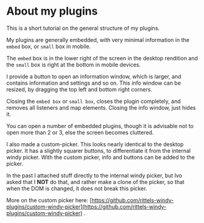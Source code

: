 # About my plugins

This is a short tutorial on the general structure of my plugins.

My plugins are generally embedded,  with very minimal information in the `embed` box,  or `small` box in mobile.   

The `embed` box is in the lower right of the screen in the desktop rendition and the `small` box is right at the bottom in mobile devices.

I provide a button to open an information window,  which is larger,  and contains information and settings and so on.   This info window can be resized,  by dragging the top left and bottom right corners.   

Closing the `embed box` or `small box`,  closes the plugin completely,  and removes all listeners and map elements.   Closing the info window,  just hides it.

You can open a number of embedded plugins,  though it is advisable not to open more than 2 or 3,  else the screen becomes cluttered.   

I also made a custom-picker.  This looks nearly identical to the desktop picker.  It has a slightly squarer buttons,  to differentiate it from the internal windy picker.  With the custom picker,  info and buttons can be added to the picker.  

In the past I attached stuff directly to the internal windy picker,  but Ivo asked that I <b>NOT</b> do that,  and rather make a clone of the picker,  so that when the DOM is changed,  it does not break this picker.  

More on the custom picker here:   [https://github.com/rittels-windy-plugins/custom-windy-picker](https://github.com/rittels-windy-plugins/custom-windy-picker) .